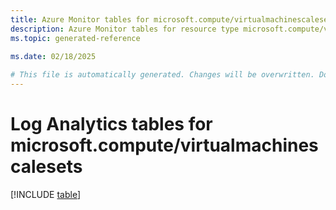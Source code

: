 ```yaml
---
title: Azure Monitor tables for microsoft.compute/virtualmachinescalesets
description: Azure Monitor tables for resource type microsoft.compute/virtualmachinescalesets
ms.topic: generated-reference
   
ms.date: 02/18/2025

# This file is automatically generated. Changes will be overwritten. Do not change this file directly.
---
```


# Log Analytics tables for microsoft.compute/virtualmachinescalesets  

[!INCLUDE [table](~/reusable-content/ce-skilling/azure/includes/azure-monitor/reference/tables/microsoft-compute_virtualmachinescalesets-include.md)]


